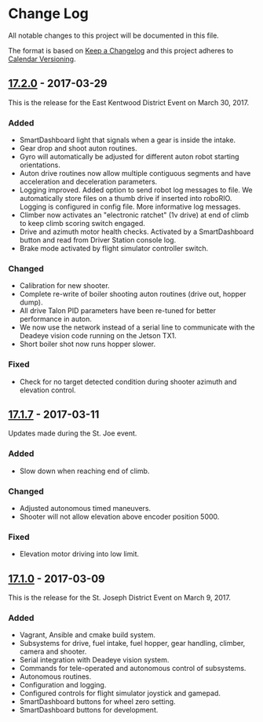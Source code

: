# Change Log

All notable changes to this project will be documented in this file.

The format is based on [Keep a Changelog](http://keepachangelog.com/) and this project adheres to [Calendar Versioning](http://calver.org).

## [17.2.0] - 2017-03-29

This is the release for the East Kentwood District Event on March 30, 2017.

### Added

- SmartDashboard light that signals when a gear is inside the intake.
- Gear drop and shoot auton routines.
- Gyro will automatically be adjusted for different auton robot starting orientations.
- Auton drive routines now allow multiple contiguous segments and have acceleration and deceleration parameters.
- Logging improved. Added option to send robot log messages to file. We automatically store files on a thumb drive if inserted into roboRIO. Logging is configured in config file. More informative log messages.
- Climber now activates an "electronic ratchet" (1v drive) at end of climb to keep climb scoring switch engaged.
- Drive and azimuth motor health checks. Activated by a SmartDashboard button and read from Driver Station console log.
- Brake mode activated by flight simulator controller switch.

### Changed

- Calibration for new shooter.
- Complete re-write of boiler shooting auton routines (drive out, hopper dump).
- All drive Talon PID parameters have been re-tuned for better performance in auton.
- We now use the network instead of a serial line to communicate with the Deadeye vision code running on the Jetson TX1.
- Short boiler shot now runs hopper slower.

### Fixed

- Check for no target detected condition during shooter azimuth and elevation control.

## [17.1.7] - 2017-03-11

Updates made during the St. Joe event.

### Added

- Slow down when reaching end of climb.

### Changed

- Adjusted autonomous timed maneuvers.
- Shooter will not allow elevation above encoder position 5000.

### Fixed

- Elevation motor driving into low limit.

## [17.1.0] - 2017-03-09

This is the release for the St. Joseph District Event on March 9, 2017.

### Added

- Vagrant, Ansible and cmake build system.
- Subsystems for drive, fuel intake, fuel hopper, gear handling, climber, camera and shooter.
- Serial integration with Deadeye vision system.
- Commands for tele-operated and autonomous control of subsystems.
- Autonomous routines.
- Configuration and logging.
- Configured controls for flight simulator joystick and gamepad.
- SmartDashboard buttons for wheel zero setting.
- SmartDashboard buttons for development.

[17.1.0]: https://github.com/strykeforce/steamworks/compare/db95a39e1200b61adbb51dc9eabe4e147ffd2796...v17.1.0
[17.1.7]: https://github.com/strykeforce/steamworks/compare/v17.1.0...v17.1.7
[17.2.0]: https://github.com/strykeforce/steamworks/compare/v17.1.0...v17.2.0
[unreleased]: https://github.com/strykeforce/steamworks/compare/v17.1.7...develop
